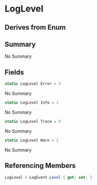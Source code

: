 # LogLevel

## Derives from Enum

## Summary

No Summary
## Fields

```c#
static LogLevel Error = 3
```
No Summary
```c#
static LogLevel Info = 1
```
No Summary
```c#
static LogLevel Trace = 0
```
No Summary
```c#
static LogLevel Warn = 2
```
No Summary
## Referencing Members

```c#
LogLevel = LogEvent.Level { get; set; } 
```
